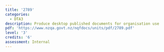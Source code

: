 ```yaml
---
title: '2789'
categories:
  - DTA3
description: Produce desktop published documents for organisation use
pdf: 'https://www.nzqa.govt.nz/nqfdocs/units/pdf/2789.pdf'
level: '3'
credits: '6'
assessment: Internal
---
```


